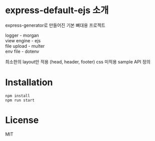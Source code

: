 # express-default-ejs 소개
express-generator로 만들어진 기본 뼈대용 프로젝트

logger - morgan  
view engine - ejs  
file upload - multer  
env file - dotenv

최소한의 layout만 적용 (head, header, footer)
css 미적용
sample API 정의

# Installation
```
npm install
npm run start
```

# License
MIT
